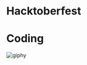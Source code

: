 # Hacktoberfest
# Coding
![giphy](https://user-images.githubusercontent.com/68991431/96337254-57949100-10a3-11eb-8a37-74298545b265.gif)


